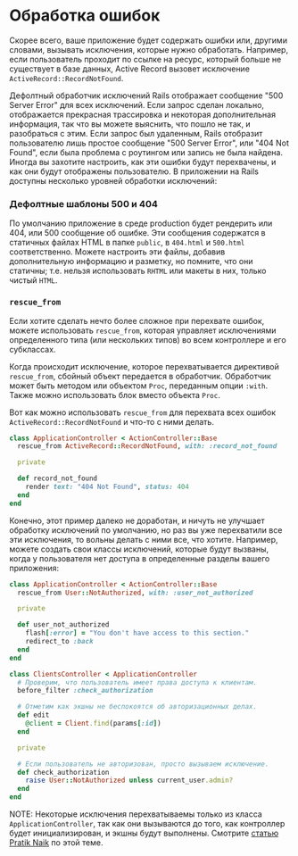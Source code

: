 # Обработка ошибок

Скорее всего, ваше приложение будет содержать ошибки или, другими словами, вызывать исключения, которые нужно обработать. Например, если пользователь проходит по ссылке на ресурс, который больше не существует в базе данных, Active Record вызовет исключение `ActiveRecord::RecordNotFound`.

Дефолтный обработчик исключений Rails отображает сообщение "500 Server Error" для всех исключений. Если запрос сделан локально, отображается прекрасная трассировка и некоторая дополнительная информация, так что вы можете выяснить, что пошло не так, и разобраться с этим. Если запрос был удаленным, Rails отобразит пользователю лишь простое сообщение "500 Server Error", или "404 Not Found", если была проблема с роутингом или запись не была найдена. Иногда вы захотите настроить, как эти ошибки будут перехвачены, и как они будут отображены пользователю. В приложении на Rails доступны несколько уровней обработки исключений:

### Дефолтные шаблоны 500 и 404

По умолчанию приложение в среде production будет рендерить или 404, или 500 сообщение об ошибке. Эти сообщения содержатся в статичных файлах HTML в папке `public`, в `404.html` и `500.html` соответственно. Можете настроить эти файлы, добавив дополнительную информацию и разметку, но помните, что они статичны; т.е. нельзя использовать `RHTML` или макеты в них, только чистый `HTML`.

### `rescue_from`

Если хотите сделать нечто более сложное при перехвате ошибок, можете использовать `rescue_from`, которая управляет исключениями определенного типа (или нескольких типов) во всем контроллере и его субклассах.

Когда происходит исключение, которое перехватывается директивой `rescue_from`, сбойный объект передается в обработчик. Обработчик может быть методом или объектом `Proc`, переданным опции `:with`. Также можно использовать блок вместо объекта `Proc`.

Вот как можно использовать `rescue_from` для перехвата всех ошибок `ActiveRecord::RecordNotFound` и что-то с ними делать.

```ruby
class ApplicationController < ActionController::Base
  rescue_from ActiveRecord::RecordNotFound, with: :record_not_found

  private

  def record_not_found
    render text: "404 Not Found", status: 404
  end
end
```

Конечно, этот пример далеко не доработан, и ничуть не улучшает обработку исключений по умолчанию, но раз вы уже перехватили все эти исключения, то вольны делать с ними все, что хотите. Например, можете создать свои классы исключений, которые будут вызваны, когда у пользователя нет доступа в определенные разделы вашего приложения:

```ruby
class ApplicationController < ActionController::Base
  rescue_from User::NotAuthorized, with: :user_not_authorized

  private

  def user_not_authorized
    flash[:error] = "You don't have access to this section."
    redirect_to :back
  end
end

class ClientsController < ApplicationController
  # Проверим, что пользователь имеет права доступа к клиентам.
  before_filter :check_authorization

  # Отметим как экшны не беспокоятся об авторизационных делах.
  def edit
    @client = Client.find(params[:id])
  end

  private

  # Если пользователь не авторизован, просто вызываем исключение.
  def check_authorization
    raise User::NotAuthorized unless current_user.admin?
  end
end
```

NOTE: Некоторые исключения перехватываемы только из класса `ApplicationController`, так как они вызываются до того, как контроллер будет инициализирован, и экшны будут выполнены. Смотрите [статью Pratik Naik](http://m.onkey.org/2008/7/20/rescue-from-dispatching) по этой теме.
